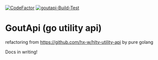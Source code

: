[![CodeFactor](https://www.codefactor.io/repository/github/hx-w/goutapi/badge)](https://www.codefactor.io/repository/github/hx-w/goutapi)
[![goutapi-Build-Test](https://www.github.com/hx-w/goutapi/workflows/goutapi-Build-Test/badge.svg)](https://www.github.com/hx-w/goutapi/workflows/goutapi-Build-Test/badge.svg)

# GoutApi (go utility api)

refactoring from https://github.com/hx-w/hltv-utility-api by pure golang



Docs in writing!
